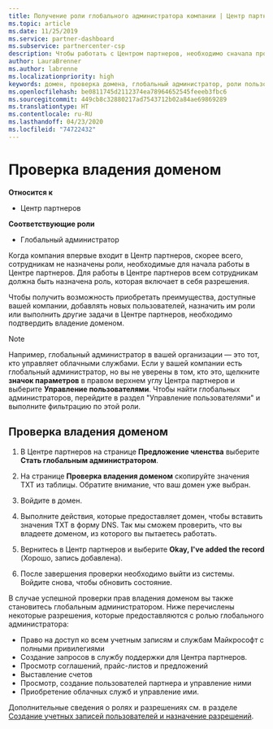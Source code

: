 ```yaml
---
title: Получение роли глобального администратора компании | Центр партнеров
ms.topic: article
ms.date: 11/25/2019
ms.service: partner-dashboard
ms.subservice: partnercenter-csp
description: Чтобы работать с Центром партнеров, необходимо сначала проверить принадлежность вашего домена. Узнайте, как это сделать и как стать глобальным администратором, который может добавлять пользователей.
author: LauraBrenner
ms.author: labrenne
ms.localizationpriority: high
keywords: домен, проверка домена, глобальный администратор, роли пользователей, разрешения
ms.openlocfilehash: be0811745d2112374ea78964652545feeeb3fbc6
ms.sourcegitcommit: 449cb8c32880217ad7543712b02a84ae69869289
ms.translationtype: HT
ms.contentlocale: ru-RU
ms.lasthandoff: 04/23/2020
ms.locfileid: "74722432"
---
```

# <a name="verify-your-domain-ownership"></a>Проверка владения доменом

**Относится к**

- Центр партнеров

**Соответствующие роли**

- Глобальный администратор

Когда компания впервые входит в Центр партнеров, скорее всего, сотрудникам не назначены роли, необходимые для начала работы в Центре партнеров. Для работы в Центре партнеров всем сотрудникам должна быть назначена роль, которая включает в себя разрешения.  

Чтобы получить возможность приобретать преимущества, доступные вашей компании, добавлять новых пользователей, назначить им роли или выполнить другие задачи в Центре партнеров, необходимо подтвердить владение доменом. 

>[!Note]
>Например, глобальный администратор в вашей организации — это тот, кто управляет облачными службами. Если у вашей компании есть глобальный администратор, но вы не уверены в том, кто это, щелкните **значок параметров** в правом верхнем углу Центра партнеров и выберите **Управление пользователями**. Чтобы найти глобальных администраторов, перейдите в раздел "Управление пользователями" и выполните фильтрацию по этой роли.

## <a name="verify-your-domain-ownership"></a>Проверка владения доменом

1. В Центре партнеров на странице **Предложение членства** выберите **Стать глобальным администратором**. 

2. На странице **Проверка владения доменом** скопируйте значения TXT из таблицы. Обратите внимание, что ваш домен уже выбран.

3. Войдите в домен. 

4. Выполните действия, которые предоставляет домен, чтобы вставить значения TXT в форму DNS.  Так мы сможем проверить, что вы владеете доменом, из которого вы пытаетесь работать.

5. Вернитесь в Центр партнеров и выберите **Okay, I've added the record** (Хорошо, запись добавлена).

6. После завершения проверки необходимо выйти из системы. Войдите снова, чтобы обновить состояние. 

В случае успешной проверки прав владения доменом вы также становитесь глобальным администратором. Ниже перечислены некоторые разрешения, которые предоставляются с ролью глобального администратора:

- Право на доступ ко всем учетным записям и службам Майкрософт с полными привилегиями 
- Создание запросов в службу поддержки для Центра партнеров.
- Просмотр соглашений, прайс-листов и предложений
- Выставление счетов
- Просмотр, создание пользователей партнера и управление ними
- Приобретение облачных служб и управление ими.

Дополнительные сведения о ролях и разрешениях см. в разделе [Создание учетных записей пользователей и назначение разрешений](create-user-accounts-and-set-permissions.md). 